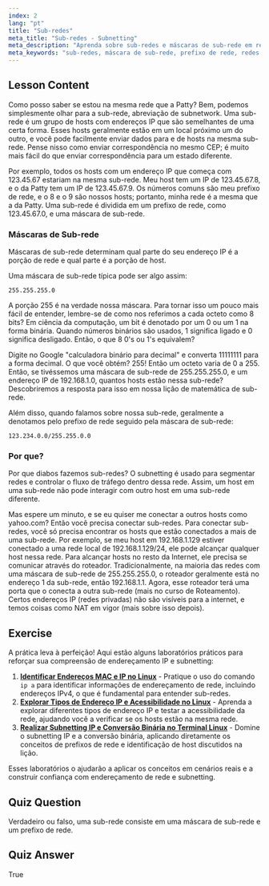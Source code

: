 ```yaml
---
index: 2
lang: "pt"
title: "Sub-redes"
meta_title: "Sub-redes - Subnetting"
meta_description: "Aprenda sobre sub-redes e máscaras de sub-rede em redes Linux. Entenda os prefixos de rede e como as sub-redes segmentam o tráfego. Comece com este guia amigável para iniciantes!"
meta_keywords: "sub-redes, máscara de sub-rede, prefixo de rede, redes Linux, endereço IP, iniciante, tutorial, ifconfig"
---
```


## Lesson Content

Como posso saber se estou na mesma rede que a Patty? Bem, podemos simplesmente olhar para a sub-rede, abreviação de subnetwork. Uma sub-rede é um grupo de hosts com endereços IP que são semelhantes de uma certa forma. Esses hosts geralmente estão em um local próximo um do outro, e você pode facilmente enviar dados para e de hosts na mesma sub-rede. Pense nisso como enviar correspondência no mesmo CEP; é muito mais fácil do que enviar correspondência para um estado diferente.

Por exemplo, todos os hosts com um endereço IP que começa com 123.45.67 estariam na mesma sub-rede. Meu host tem um IP de 123.45.67.8, e o da Patty tem um IP de 123.45.67.9. Os números comuns são meu prefixo de rede, e o 8 e o 9 são nossos hosts; portanto, minha rede é a mesma que a da Patty. Uma sub-rede é dividida em um prefixo de rede, como 123.45.67.0, e uma máscara de sub-rede.

### Máscaras de Sub-rede

Máscaras de sub-rede determinam qual parte do seu endereço IP é a porção de rede e qual parte é a porção de host.

Uma máscara de sub-rede típica pode ser algo assim:

```plaintext
255.255.255.0
```

A porção 255 é na verdade nossa máscara. Para tornar isso um pouco mais fácil de entender, lembre-se de como nos referimos a cada octeto como 8 bits? Em ciência da computação, um bit é denotado por um 0 ou um 1 na forma binária. Quando números binários são usados, 1 significa ligado e 0 significa desligado. Então, o que 8 0's ou 1's equivalem?

Digite no Google "calculadora binário para decimal" e converta 11111111 para a forma decimal. O que você obtém? 255! Então um octeto varia de 0 a 255. Então, se tivéssemos uma máscara de sub-rede de 255.255.255.0, e um endereço IP de 192.168.1.0, quantos hosts estão nessa sub-rede? Descobriremos a resposta para isso em nossa lição de matemática de sub-rede.

Além disso, quando falamos sobre nossa sub-rede, geralmente a denotamos pelo prefixo de rede seguido pela máscara de sub-rede:

```plaintext
123.234.0.0/255.255.0.0
```

### Por que?

Por que diabos fazemos sub-redes? O subnetting é usado para segmentar redes e controlar o fluxo de tráfego dentro dessa rede. Assim, um host em uma sub-rede não pode interagir com outro host em uma sub-rede diferente.

Mas espere um minuto, e se eu quiser me conectar a outros hosts como yahoo.com? Então você precisa conectar sub-redes. Para conectar sub-redes, você só precisa encontrar os hosts que estão conectados a mais de uma sub-rede. Por exemplo, se meu host em 192.168.1.129 estiver conectado a uma rede local de 192.168.1.129/24, ele pode alcançar qualquer host nessa rede. Para alcançar hosts no resto da Internet, ele precisa se comunicar através do roteador. Tradicionalmente, na maioria das redes com uma máscara de sub-rede de 255.255.255.0, o roteador geralmente está no endereço 1 da sub-rede, então 192.168.1.1. Agora, esse roteador terá uma porta que o conecta a outra sub-rede (mais no curso de Roteamento). Certos endereços IP (redes privadas) não são visíveis para a internet, e temos coisas como NAT em vigor (mais sobre isso depois).

## Exercise

A prática leva à perfeição! Aqui estão alguns laboratórios práticos para reforçar sua compreensão de endereçamento IP e subnetting:

1. **[Identificar Endereços MAC e IP no Linux](https://labex.io/pt/labs/comptia-identify-mac-and-ip-addresses-in-linux-592731)** - Pratique o uso do comando `ip a` para identificar informações de endereçamento de rede, incluindo endereços IPv4, o que é fundamental para entender sub-redes.
2. **[Explorar Tipos de Endereço IP e Acessibilidade no Linux](https://labex.io/pt/labs/comptia-explore-ip-address-types-and-reachability-in-linux-592780)** - Aprenda a explorar diferentes tipos de endereço IP e testar a acessibilidade da rede, ajudando você a verificar se os hosts estão na mesma rede.
3. **[Realizar Subnetting IP e Conversão Binária no Terminal Linux](https://labex.io/pt/labs/comptia-perform-ip-subnetting-and-binary-conversion-in-the-linux-terminal-592782)** - Domine o subnetting IP e a conversão binária, aplicando diretamente os conceitos de prefixos de rede e identificação de host discutidos na lição.

Esses laboratórios o ajudarão a aplicar os conceitos em cenários reais e a construir confiança com endereçamento de rede e subnetting.

## Quiz Question

Verdadeiro ou falso, uma sub-rede consiste em uma máscara de sub-rede e um prefixo de rede.

## Quiz Answer

True
